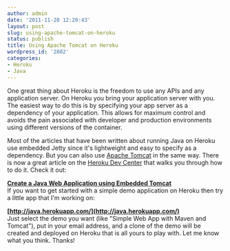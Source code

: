 ```yaml
---
author: admin
date: '2011-11-28 12:20:43'
layout: post
slug: using-apache-tomcat-on-heroku
status: publish
title: Using Apache Tomcat on Heroku
wordpress_id: '2802'
categories:
- Heroku
- Java
---
```


One great thing about Heroku is the freedom to use any APIs and any
application server. On Heroku you bring your application server with you. The
easiest way to do this is by specifying your app server as a dependency of
your application. This allows for maximum control and avoids the pain
associated with developer and production environments using different versions
of the container.

Most of the articles that have been written about running Java on Heroku use
embedded Jetty since it's lightweight and easy to specify as a dependency. But
you can also use [Apache Tomcat](http://tomcat.apache.org/) in the same way.
There is now a great article on the [Heroku Dev
Center](http://devcenter.heroku.com/) that walks you through how to do it.
Check it out:

**[Create a Java Web Application using Embedded Tomcat](http://devcenter.heroku.com/articles/create-a-java-web-application-using-embedded-tomcat)**  
If you want to get started with a simple demo application on Heroku then try a
little app that I'm working on:

**[http://java.herokuapp.com/](http://java.herokuapp.com/)**  
Just select the demo you want (like "Simple Web App with Maven and Tomcat"),
put in your email address, and a clone of the demo will be created and
deployed on Heroku that is all yours to play with. Let me know what you think.
Thanks!

